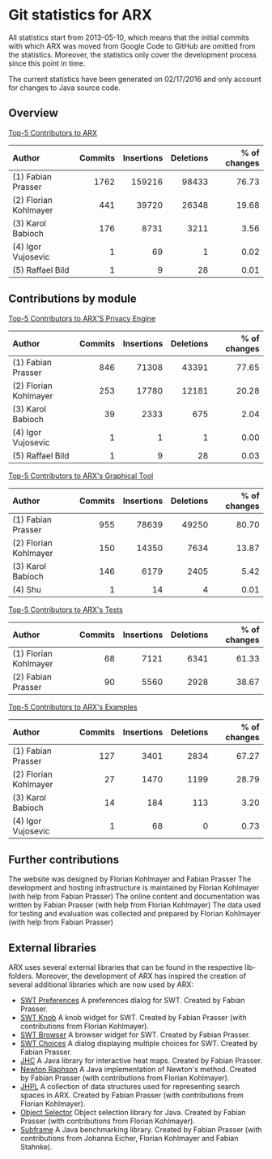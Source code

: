 # Git statistics for ARX

All statistics start from 2013-05-10, which means that the initial commits with which 
ARX was moved from Google Code to GitHub are omitted from the statistics.
Moreover, the statistics only cover the development process since this point in time.

The current statistics have been generated on 02/17/2016 and only account for changes to 
Java source code.

## Overview

[Top-5 Contributors to ARX](https://rawgit.com/arx-deidentifier/arx-contributors/master/gitinspector-statistics-all.html)

| Author                          | Commits    | Insertions      | Deletions    | % of changes |
|:--------------------------------|-----------:|----------------:|-------------:|-------------:|
| (1) Fabian Prasser              |  1762      |  159216         | 98433        |   76.73      |
| (2) Florian Kohlmayer           |   441      |   39720         | 26348        |   19.68      |
| (3) Karol Babioch               |   176      |    8731         |  3211        |    3.56      |
| (4) Igor Vujosevic              |     1      |      69         |     1        |    0.02      |
| (5) Raffael Bild                |     1      |       9         |    28        |    0.01      |

## Contributions by module

[Top-5 Contributors to ARX'S Privacy Engine](https://rawgit.com/arx-deidentifier/arx-contributors/master/gitinspector-statistics-main.html)

| Author                          | Commits    | Insertions      | Deletions    | % of changes |
|:--------------------------------|-----------:|----------------:|-------------:|-------------:|
| (1) Fabian Prasser              |     846    |      71308      |     43391    |        77.65 |
| (2) Florian Kohlmayer           |     253    |      17780      |     12181    |        20.28 |
| (3) Karol Babioch               |      39    |       2333      |       675    |         2.04 |
| (4) Igor Vujosevic              |       1    |          1      |         1    |         0.00 |
| (5) Raffael Bild                |       1    |          9      |        28    |         0.03 |

[Top-5 Contributors to ARX's Graphical Tool](https://rawgit.com/arx-deidentifier/arx-contributors/master/gitinspector-statistics-gui.html)

| Author                           | Commits    | Insertions      | Deletions    | % of changes |
|:---------------------------------|-----------:|----------------:|-------------:|-------------:|
| (1) Fabian Prasser               |  955       |  78639          |49250         |  80.70       |
| (2) Florian Kohlmayer            |  150       |  14350          | 7634         |  13.87       |
| (3) Karol Babioch                |  146       |   6179          | 2405         |   5.42       |
| (4) Shu                          |    1       |     14          |    4         |   0.01       |

[Top-5 Contributors to ARX's Tests](https://rawgit.com/arx-deidentifier/arx-contributors/master/gitinspector-statistics-test.html)

| Author                           | Commits    | Insertions      | Deletions    | % of changes |
|:---------------------------------|-----------:|----------------:|-------------:|-------------:|
| (1) Florian Kohlmayer            |   68       |   7121          | 6341         |  61.33       |
| (2) Fabian Prasser               |   90       |   5560          | 2928         |  38.67       |

[Top-5 Contributors to ARX's Examples](https://rawgit.com/arx-deidentifier/arx-contributors/master/gitinspector-statistics-example.html)

| Author                           | Commits    | Insertions      | Deletions    | % of changes |
|:---------------------------------|-----------:|----------------:|-------------:|-------------:|
| (1) Fabian Prasser               |  127       |   3401          | 2834         |  67.27       |
| (2) Florian Kohlmayer            |   27       |   1470          | 1199         |  28.79       |
| (3) Karol Babioch                |   14       |    184          |  113         |   3.20       |
| (4) Igor Vujosevic               |    1       |     68          |    0         |   0.73       |

## Further contributions

The website was designed by Florian Kohlmayer and Fabian Prasser
The development and hosting infrastructure is maintained by Florian Kohlmayer (with help from Fabian Prasser)
The online content and documentation was written by Fabian Prasser (with help from Florian Kohlmayer)
The data used for testing and evaluation was collected and prepared by Florian Kohlmayer (with help from Fabian Prasser)

## External libraries

ARX uses several external libraries that can be found in the respective lib-folders. 
Moreover, the development of ARX has inspired the creation of several additional libraries which are now used by ARX:

* [SWT Preferences](https://github.com/prasser/swtpreferences) A preferences dialog for SWT. Created by Fabian Prasser.
* [SWT Knob](https://github.com/prasser/swtknob) A knob widget for SWT. Created by Fabian Prasser (with contributions from Florian Kohlmayer).
* [SWT Browser](https://github.com/prasser/swtbrowser) A browser widget for SWT. Created by Fabian Prasser.
* [SWT Choices](https://github.com/prasser/swtchoices) A dialog displaying multiple choices for SWT. Created by Fabian Prasser.
* [JHC](https://github.com/prasser/jhc) A Java library for interactive heat maps. Created by Fabian Prasser.
* [Newton Raphson](https://github.com/prasser/newtonraphson) A Java implementation of Newton's method. Created by Fabian Prasser (with contributions from Florian Kohlmayer).
* [JHPL](https://github.com/prasser/jhpl) A collection of data structures used for representing search spaces in ARX. Created by Fabian Prasser (with contributions from Florian Kohlmayer).
* [Object Selector](https://github.com/prasser/swtchoices) Object selection library for Java. Created by Fabian Prasser (with contributions from Florian Kohlmayer).
* [Subframe](https://github.com/prasser/subframe) A Java benchmarking library. Created by Fabian Prasser (with contributions from Johanna Eicher, Florian Kohlmayer and Fabian Stahnke).